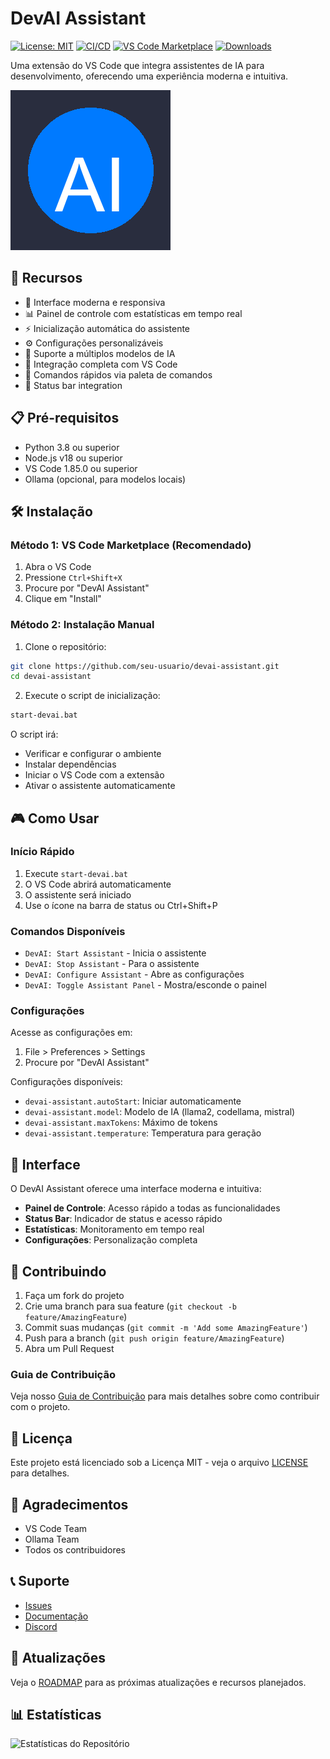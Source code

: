 # DevAI Assistant

[![License: MIT](https://img.shields.io/badge/License-MIT-yellow.svg)](https://opensource.org/licenses/MIT)
[![CI/CD](https://github.com/seu-usuario/devai-assistant/actions/workflows/ci.yml/badge.svg)](https://github.com/seu-usuario/devai-assistant/actions/workflows/ci.yml)
[![VS Code Marketplace](https://img.shields.io/visual-studio-marketplace/v/seu-usuario.devai-assistant)](https://marketplace.visualstudio.com/items?itemName=seu-usuario.devai-assistant)
[![Downloads](https://img.shields.io/visual-studio-marketplace/d/seu-usuario.devai-assistant)](https://marketplace.visualstudio.com/items?itemName=seu-usuario.devai-assistant)

Uma extensão do VS Code que integra assistentes de IA para desenvolvimento, oferecendo uma experiência moderna e intuitiva.

![DevAI Assistant](media/icons/devai.png)

## 🚀 Recursos

-   🤖 Interface moderna e responsiva
-   📊 Painel de controle com estatísticas em tempo real
-   ⚡ Inicialização automática do assistente
-   ⚙️ Configurações personalizáveis
-   🧠 Suporte a múltiplos modelos de IA
-   🎯 Integração completa com VS Code
-   📝 Comandos rápidos via paleta de comandos
-   🔄 Status bar integration

## 📋 Pré-requisitos

-   Python 3.8 ou superior
-   Node.js v18 ou superior
-   VS Code 1.85.0 ou superior
-   Ollama (opcional, para modelos locais)

## 🛠️ Instalação

### Método 1: VS Code Marketplace (Recomendado)

1. Abra o VS Code
2. Pressione `Ctrl+Shift+X`
3. Procure por "DevAI Assistant"
4. Clique em "Install"

### Método 2: Instalação Manual

1. Clone o repositório:

```bash
git clone https://github.com/seu-usuario/devai-assistant.git
cd devai-assistant
```

2. Execute o script de inicialização:

```bash
start-devai.bat
```

O script irá:

-   Verificar e configurar o ambiente
-   Instalar dependências
-   Iniciar o VS Code com a extensão
-   Ativar o assistente automaticamente

## 🎮 Como Usar

### Início Rápido

1. Execute `start-devai.bat`
2. O VS Code abrirá automaticamente
3. O assistente será iniciado
4. Use o ícone na barra de status ou Ctrl+Shift+P

### Comandos Disponíveis

-   `DevAI: Start Assistant` - Inicia o assistente
-   `DevAI: Stop Assistant` - Para o assistente
-   `DevAI: Configure Assistant` - Abre as configurações
-   `DevAI: Toggle Assistant Panel` - Mostra/esconde o painel

### Configurações

Acesse as configurações em:

1. File > Preferences > Settings
2. Procure por "DevAI Assistant"

Configurações disponíveis:

-   `devai-assistant.autoStart`: Iniciar automaticamente
-   `devai-assistant.model`: Modelo de IA (llama2, codellama, mistral)
-   `devai-assistant.maxTokens`: Máximo de tokens
-   `devai-assistant.temperature`: Temperatura para geração

## 🎨 Interface

O DevAI Assistant oferece uma interface moderna e intuitiva:

-   **Painel de Controle**: Acesso rápido a todas as funcionalidades
-   **Status Bar**: Indicador de status e acesso rápido
-   **Estatísticas**: Monitoramento em tempo real
-   **Configurações**: Personalização completa

## 🤝 Contribuindo

1. Faça um fork do projeto
2. Crie uma branch para sua feature (`git checkout -b feature/AmazingFeature`)
3. Commit suas mudanças (`git commit -m 'Add some AmazingFeature'`)
4. Push para a branch (`git push origin feature/AmazingFeature`)
5. Abra um Pull Request

### Guia de Contribuição

Veja nosso [Guia de Contribuição](CONTRIBUTING.md) para mais detalhes sobre como contribuir com o projeto.

## 📝 Licença

Este projeto está licenciado sob a Licença MIT - veja o arquivo [LICENSE](LICENSE) para detalhes.

## 🙏 Agradecimentos

-   VS Code Team
-   Ollama Team
-   Todos os contribuidores

## 📞 Suporte

-   [Issues](https://github.com/seu-usuario/devai-assistant/issues)
-   [Documentação](https://github.com/seu-usuario/devai-assistant/wiki)
-   [Discord](https://discord.gg/seu-servidor)

## 🔄 Atualizações

Veja o [ROADMAP](ROADMAP.md) para as próximas atualizações e recursos planejados.

## 📊 Estatísticas

![Estatísticas do Repositório](https://repobeats.axiom.co/api/embed/your-repobeats-hash.svg 'Repobeats analytics image')
